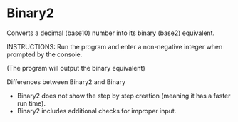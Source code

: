 # Binary2
Converts a decimal (base10) number into its binary (base2) equivalent.

INSTRUCTIONS: Run the program and enter a non-negative integer when prompted by the console.

(The program will output the binary equivalent)

Differences between Binary2 and Binary
- Binary2 does not show the step by step creation (meaning it has a faster run time).
- Binary2 includes additional checks for improper input.
